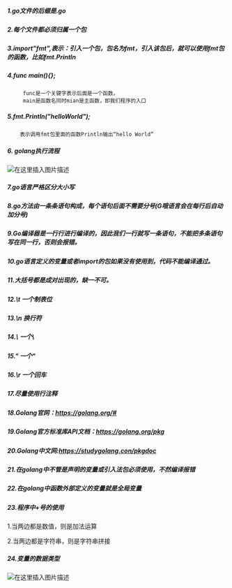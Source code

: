 ##### 1.go文件的后缀是.go
##### 2.每个文件都必须归属一个包
##### 3.import"fmt",表示：引入一个包，包名为fmt，引入该包后，就可以使用fmt包的函数，比如fmt.Println
##### 4.func main(){};
         func是一个关键字表示后面是一个函数，
         main是函数名同时mian是主函数，即我们程序的入口 
##### 5.fmt.Println("helloWorld");
                  
        表示调用fmt包里面的函数Println输出“hello World”  
##### 6. golang执行流程       
![在这里插入图片描述](https://img-blog.csdnimg.cn/20200419204331402.png?x-oss-process=image/watermark,type_ZmFuZ3poZW5naGVpdGk,shadow_10,text_aHR0cHM6Ly9ibG9nLmNzZG4ubmV0L3FxXzQzMDcyMzk5,size_16,color_FFFFFF,t_70)        
       
##### 7.go语言严格区分大小写
##### 8.go方法由一条条语句构成，每个语句后面不需要分号(G哦语言会在每行后自动加分号)
##### 9.Go编译器是一行行进行编译的，因此我们一行就写一条语句，不能把多条语句写在同一行，否则会报错。
##### 10.go语言定义的变量或者import的包如果没有使用到，代码不能编译通过。
##### 11.大括号都是成对出现的，缺一不可。
##### 12.\t 一个制表位
##### 13.\n 换行符
##### 14.\\ 一个\
##### 15.\" 一个"
##### 16.\r 一个回车
##### 17.尽量使用行注释
##### 18.Golang官网：https://golang.org/#
##### 19.Golang官方标准库API文档：https://golang.org/pkg
##### 20.Golang中文网:https://studygolang.con/pkgdoc
##### 21.在golang中不管是声明的变量或引入法包必须使用，不然编译报错
##### 22.在golang中函数外部定义的变量就是全局变量  
##### 23.程序中+号的使用
   1.当两边都是数值，则是加法运算
   
   2.当两边都是字符串，则是字符串拼接
##### 24.变量的数据类型   
![在这里插入图片描述](https://img-blog.csdnimg.cn/20200426235752584.png?x-oss-process=image/watermark,type_ZmFuZ3poZW5naGVpdGk,shadow_10,text_aHR0cHM6Ly9ibG9nLmNzZG4ubmV0L3FxXzQzMDcyMzk5,size_16,color_FFFFFF,t_70)

    